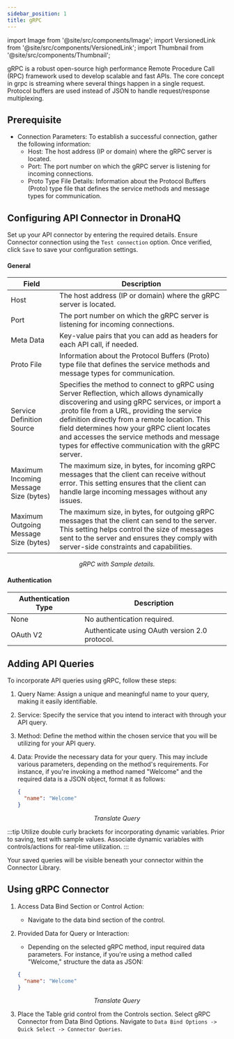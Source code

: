 ```yaml
---
sidebar_position: 1
title: gRPC
---
```


import Image from '@site/src/components/Image';
import VersionedLink from '@site/src/components/VersionedLink';
import Thumbnail from '@site/src/components/Thumbnail';


gRPC is a robust open-source high performance Remote Procedure Call (RPC) framework used to develop scalable and fast APIs. The core concept in grpc is streaming where several things happen in a single request. Protocol buffers are used instead of JSON to handle request/response multiplexing.


## Prerequisite

-  Connection Parameters:
   To establish a successful connection, gather the following information:
   - Host: The host address (IP or domain) where the gRPC server is located.
   - Port: The port number on which the gRPC server is listening for incoming connections.
   - Proto Type File Details: Information about the Protocol Buffers (Proto) type file that defines the service methods and message types for communication.


## Configuring API Connector in DronaHQ

Set up your API connector by entering the required details. Ensure Connector connection using the `Test connection` option. Once verified, click `Save` to save your configuration settings. 


#### General


| Field                      | Description                                                                        |
|----------------------------|------------------------------------------------------------------------------------|
| Host                       | The host address (IP or domain) where the gRPC server is located.                 |
| Port                       | The port number on which the gRPC server is listening for incoming connections.  |
| Meta Data                  | Key-value pairs that you can add as headers for each API call, if needed.       |
| Proto File                 | Information about the Protocol Buffers (Proto) type file that defines the service methods and message types for communication. |
| Service Definition Source   | Specifies the method to connect to gRPC using Server Reflection, which allows dynamically discovering and using gRPC services, or import a .proto file from a URL, providing the service definition directly from a remote location. This field determines how your gRPC client locates and accesses the service methods and message types for effective communication with the gRPC server. |
| Maximum Incoming Message Size (bytes) | The maximum size, in bytes, for incoming gRPC messages that the client can receive without error. This setting ensures that the client can handle large incoming messages without any issues. |
| Maximum Outgoing Message Size (bytes) | The maximum size, in bytes, for outgoing gRPC messages that the client can send to the server. This setting helps control the size of messages sent to the server and ensures they comply with server-side constraints and capabilities. |



<figure>
  <Thumbnail src="/img/reference/connectors/grpc/details.png" alt="gRPC with Sample details." />
  <figcaption align = "center"><i>gRPC with Sample details.</i></figcaption>
</figure>

#### Authentication


| Authentication Type      | Description                                                                                                   |
|--------------------------|---------------------------------------------------------------------------------------------------------------|
| None                     | No authentication required.                                                                                  |
| OAuth V2                 | Authenticate using OAuth version 2.0 protocol.  |



## Adding API Queries 

To incorporate API queries using gRPC, follow these steps:

1. Query Name: Assign a unique and meaningful name to your query, making it easily identifiable.

2. Service: Specify the service that you intend to interact with through your API query.

3. Method: Define the method within the chosen service that you will be utilizing for your API query.

4. Data: Provide the necessary data for your query. This may include various parameters, depending on the method's requirements. For instance, if you're invoking a method named "Welcome" and the required data is a JSON object, format it as follows:

   ```json
   {
     "name": "Welcome"
   }
   ```
<figure>
  <Thumbnail src="/img/reference/connectors/grpc/query.png" alt="Translate Query" />
  <figcaption align = "center"><i>Translate Query</i></figcaption>
</figure>


:::tip
Utilize double curly brackets for incorporating dynamic variables. Prior to saving, test with sample values. Associate dynamic variables with controls/actions for real-time utilization.
:::

Your saved queries will be visible beneath your connector within the Connector Library. 


## Using gRPC Connector

1. Access Data Bind Section or Control Action:
   - Navigate to the data bind section of the control.

2. Provided Data for Query or Interaction:
   - Depending on the selected gRPC method, input required data parameters. For instance, if you're using a method called "Welcome," structure the data as JSON:

   ```json
   {
     "name": "Welcome"
   }
   ```
   <figure>
  <Thumbnail src="/img/reference/connectors/grpc/query.png" alt="Translate Query" />
  <figcaption align = "center"><i>Translate Query</i></figcaption>
</figure>


3. Place the Table grid control from the Controls section.  Select gRPC Connector from Data Bind Options. Navigate to `Data Bind Options -> Quick Select -> Connector Queries`.

<figure>
  <Thumbnail src="/img/reference/connectors/grpc/output.png" alt="output of Query" />
</figure>